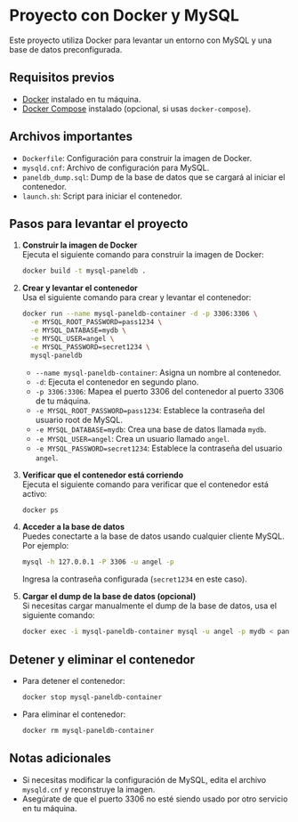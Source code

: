 # Proyecto con Docker y MySQL

Este proyecto utiliza Docker para levantar un entorno con MySQL y una base de datos preconfigurada.

## Requisitos previos

- [Docker](https://www.docker.com/) instalado en tu máquina.
- [Docker Compose](https://docs.docker.com/compose/) instalado (opcional, si usas `docker-compose`).

## Archivos importantes

- `Dockerfile`: Configuración para construir la imagen de Docker.
- `mysqld.cnf`: Archivo de configuración para MySQL.
- `paneldb_dump.sql`: Dump de la base de datos que se cargará al iniciar el contenedor.
- `launch.sh`: Script para iniciar el contenedor.

## Pasos para levantar el proyecto

1. **Construir la imagen de Docker**  
   Ejecuta el siguiente comando para construir la imagen de Docker:
   ```bash
   docker build -t mysql-paneldb .
   ```

2. **Crear y levantar el contenedor**  
   Usa el siguiente comando para crear y levantar el contenedor:
   ```bash
   docker run --name mysql-paneldb-container -d -p 3306:3306 \
     -e MYSQL_ROOT_PASSWORD=pass1234 \
     -e MYSQL_DATABASE=mydb \
     -e MYSQL_USER=angel \
     -e MYSQL_PASSWORD=secret1234 \
     mysql-paneldb
   ```

   - `--name mysql-paneldb-container`: Asigna un nombre al contenedor.
   - `-d`: Ejecuta el contenedor en segundo plano.
   - `-p 3306:3306`: Mapea el puerto 3306 del contenedor al puerto 3306 de tu máquina.
   - `-e MYSQL_ROOT_PASSWORD=pass1234`: Establece la contraseña del usuario root de MySQL.
   - `-e MYSQL_DATABASE=mydb`: Crea una base de datos llamada `mydb`.
   - `-e MYSQL_USER=angel`: Crea un usuario llamado `angel`.
   - `-e MYSQL_PASSWORD=secret1234`: Establece la contraseña del usuario `angel`.

3. **Verificar que el contenedor está corriendo**  
   Ejecuta el siguiente comando para verificar que el contenedor está activo:
   ```bash
   docker ps
   ```

4. **Acceder a la base de datos**  
   Puedes conectarte a la base de datos usando cualquier cliente MySQL. Por ejemplo:
   ```bash
   mysql -h 127.0.0.1 -P 3306 -u angel -p
   ```
   Ingresa la contraseña configurada (`secret1234` en este caso).

5. **Cargar el dump de la base de datos (opcional)**  
   Si necesitas cargar manualmente el dump de la base de datos, usa el siguiente comando:
   ```bash
   docker exec -i mysql-paneldb-container mysql -u angel -p mydb < paneldb_dump.sql
   ```

## Detener y eliminar el contenedor

- Para detener el contenedor:
  ```bash
  docker stop mysql-paneldb-container
  ```

- Para eliminar el contenedor:
  ```bash
  docker rm mysql-paneldb-container
  ```

## Notas adicionales

- Si necesitas modificar la configuración de MySQL, edita el archivo `mysqld.cnf` y reconstruye la imagen.
- Asegúrate de que el puerto 3306 no esté siendo usado por otro servicio en tu máquina.